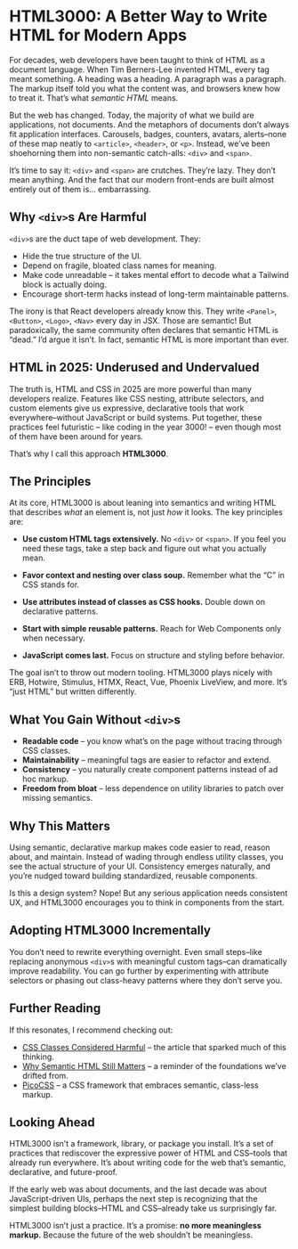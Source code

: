 # HTML3000: A Better Way to Write HTML for Modern Apps

For decades, web developers have been taught to think of HTML as a document language. When Tim Berners-Lee invented HTML, every tag meant something. A heading was a heading. A paragraph was a paragraph. The markup itself told you what the content was, and browsers knew how to treat it. That’s what _semantic HTML_ means.

But the web has changed. Today, the majority of what we build are applications, not documents. And the metaphors of documents don’t always fit application interfaces. Carousels, badges, counters, avatars, alerts–none of these map neatly to `<article>`, `<header>`, or `<p>`. Instead, we’ve been shoehorning them into non-semantic catch-alls: `<div>` and `<span>`.

It’s time to say it: `<div>` and `<span>` are crutches. They’re lazy. They don’t mean anything. And the fact that our modern front-ends are built almost entirely out of them is… embarrassing.

## Why `<div>`s Are Harmful

`<div>`s are the duct tape of web development. They:

- Hide the true structure of the UI.
- Depend on fragile, bloated class names for meaning.
- Make code unreadable – it takes mental effort to decode what a Tailwind block is actually doing.
- Encourage short-term hacks instead of long-term maintainable patterns.

The irony is that React developers already know this. They write `<Panel>`, `<Button>`, `<Logo>`, `<Nav>` every day in JSX. Those are semantic! But paradoxically, the same community often declares that semantic HTML is “dead.” I’d argue it isn’t. In fact, semantic HTML is more important than ever.

## HTML in 2025: Underused and Undervalued

The truth is, HTML and CSS in 2025 are more powerful than many developers realize. Features like CSS nesting, attribute selectors, and custom elements give us expressive, declarative tools that work everywhere–without JavaScript or build systems. Put together, these practices feel futuristic – like coding in the year 3000! – even though most of them have been around for years.

That’s why I call this approach **HTML3000**.

## The Principles

At its core, HTML3000 is about leaning into semantics and writing HTML that describes _what_ an element is, not just _how_ it looks. The key principles are:

- **Use custom HTML tags extensively.** No `<div>` or `<span>`. If you feel you need these tags, take a step back and figure out what you actually mean.

- **Favor context and nesting over class soup.** Remember what the “C” in CSS stands for.

- **Use attributes instead of classes as CSS hooks.** Double down on declarative patterns.

- **Start with simple reusable patterns.** Reach for Web Components only when necessary.

- **JavaScript comes last.** Focus on structure and styling before behavior.

The goal isn’t to throw out modern tooling. HTML3000 plays nicely with ERB, Hotwire, Stimulus, HTMX, React, Vue, Phoenix LiveView, and more. It’s “just HTML” but written differently.

## What You Gain Without `<div>`s

- **Readable code** – you know what’s on the page without tracing through CSS classes.
- **Maintainability** – meaningful tags are easier to refactor and extend.
- **Consistency** – you naturally create component patterns instead of ad hoc markup.
- **Freedom from bloat** – less dependence on utility libraries to patch over missing semantics.

## Why This Matters

Using semantic, declarative markup makes code easier to read, reason about, and maintain. Instead of wading through endless utility classes, you see the actual structure of your UI. Consistency emerges naturally, and you’re nudged toward building standardized, reusable components.

Is this a design system? Nope! But any serious application needs consistent UX, and HTML3000 encourages you to think in components from the start.

## Adopting HTML3000 Incrementally

You don’t need to rewrite everything overnight. Even small steps–like replacing anonymous `<div>`s with meaningful custom tags–can dramatically improve readability. You can go further by experimenting with attribute selectors or phasing out class-heavy patterns where they don’t serve you.

## Further Reading

If this resonates, I recommend checking out:

- [CSS Classes Considered Harmful](https://www.keithcirkel.co.uk/css-classes-considered-harmful) – the article that sparked much of this thinking.
- [Why Semantic HTML Still Matters](https://www.jonoalderson.com/conjecture/why-semantic-html-still-matters) – a reminder of the foundations we’ve drifted from.
- [PicoCSS](https://picocss.com/) – a CSS framework that embraces semantic, class-less markup.


## Looking Ahead

HTML3000 isn’t a framework, library, or package you install. It’s a set of practices that rediscover the expressive power of HTML and CSS–tools that already run everywhere. It’s about writing code for the web that’s semantic, declarative, and future-proof.

If the early web was about documents, and the last decade was about JavaScript-driven UIs, perhaps the next step is recognizing that the simplest building blocks–HTML and CSS–already take us surprisingly far.

HTML3000 isn’t just a practice. It’s a promise: **no more meaningless markup.** Because the future of the web shouldn’t be meaningless.
